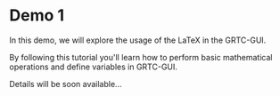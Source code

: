 # Demo 1

In this demo, we will explore the usage of the LaTeX in the GRTC-GUI.

By following this tutorial you'll learn how to perform basic mathematical operations and define variables in GRTC-GUI.

Details will be soon available...
